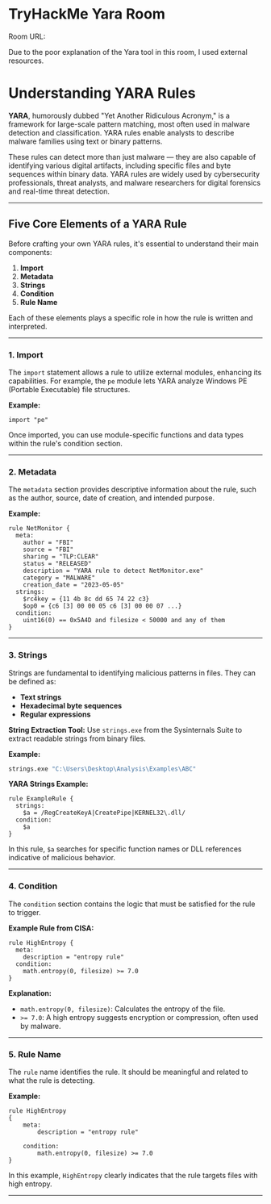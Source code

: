 # TryHackMe Yara Room

Room URL: 

Due to the poor explanation of the Yara tool in this room, I used external resources.

# Understanding YARA Rules

**YARA**, humorously dubbed "Yet Another Ridiculous Acronym," is a framework for large-scale pattern matching, most often used in malware detection and classification. YARA rules enable analysts to describe malware families using text or binary patterns.

These rules can detect more than just malware — they are also capable of identifying various digital artifacts, including specific files and byte sequences within binary data. YARA rules are widely used by cybersecurity professionals, threat analysts, and malware researchers for digital forensics and real-time threat detection.

---

## Five Core Elements of a YARA Rule
Before crafting your own YARA rules, it's essential to understand their main components:

1. **Import**
2. **Metadata**
3. **Strings**
4. **Condition**
5. **Rule Name**

Each of these elements plays a specific role in how the rule is written and interpreted.

---

### 1. Import
The `import` statement allows a rule to utilize external modules, enhancing its capabilities. For example, the `pe` module lets YARA analyze Windows PE (Portable Executable) file structures.

**Example:**
```yara
import "pe"
```

Once imported, you can use module-specific functions and data types within the rule's condition section.

---

### 2. Metadata
The `metadata` section provides descriptive information about the rule, such as the author, source, date of creation, and intended purpose.

**Example:**
```yara
rule NetMonitor {
  meta:
    author = "FBI"
    source = "FBI"
    sharing = "TLP:CLEAR"
    status = "RELEASED"
    description = "YARA rule to detect NetMonitor.exe"
    category = "MALWARE"
    creation_date = "2023-05-05"
  strings:
    $rc4key = {11 4b 8c dd 65 74 22 c3}
    $op0 = {c6 [3] 00 00 05 c6 [3] 00 00 07 ...}
  condition:
    uint16(0) == 0x5A4D and filesize < 50000 and any of them
}
```

---

### 3. Strings
Strings are fundamental to identifying malicious patterns in files. They can be defined as:
- **Text strings**
- **Hexadecimal byte sequences**
- **Regular expressions**

**String Extraction Tool:**
Use `strings.exe` from the Sysinternals Suite to extract readable strings from binary files.

**Example:**
```bash
strings.exe "C:\Users\Desktop\Analysis\Examples\ABC"
```

**YARA Strings Example:**
```yara
rule ExampleRule {
  strings:
    $a = /RegCreateKeyA|CreatePipe|KERNEL32\.dll/
  condition:
    $a
}
```
In this rule, `$a` searches for specific function names or DLL references indicative of malicious behavior.

---

### 4. Condition
The `condition` section contains the logic that must be satisfied for the rule to trigger.

**Example Rule from CISA:**
```yara
rule HighEntropy {
  meta:
    description = "entropy rule"
  condition:
    math.entropy(0, filesize) >= 7.0
}
```

**Explanation:**
- `math.entropy(0, filesize)`: Calculates the entropy of the file.
- `>= 7.0`: A high entropy suggests encryption or compression, often used by malware.

---

### 5. Rule Name
The `rule` name identifies the rule. It should be meaningful and related to what the rule is detecting.

**Example:**
```yara
rule HighEntropy
{
    meta:
        description = "entropy rule"

    condition:
        math.entropy(0, filesize) >= 7.0
}
```

In this example, `HighEntropy` clearly indicates that the rule targets files with high entropy.

---



